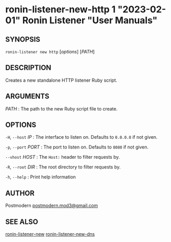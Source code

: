 # ronin-listener-new-http 1 "2023-02-01" Ronin Listener "User Manuals"

## SYNOPSIS

`ronin-listener new http` [*options*] [*PATH*]

## DESCRIPTION

Creates a new standalone HTTP listener Ruby script.

## ARGUMENTS

*PATH*
: The path to the new Ruby script file to create.

## OPTIONS

`-H`, `--host` *IP*
: The interface to listen on. Defaults to `0.0.0.0` if not given.

`-p`, `--port` *PORT*
: The port to listen on. Defaults to `8080` if not given.

`--vhost` *HOST*
: The `Host:` header to filter requests by.

`-R`, `--root` *DIR*
: The root directory to filter requests by.

`-h`, `--help`
: Print help information

## AUTHOR

Postmodern <postmodern.mod3@gmail.com>

## SEE ALSO

[ronin-listener-new](ronin-listener-new.1.md) [ronin-listener-new-dns](ronin-listener-new-dns.1.md)